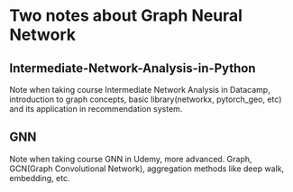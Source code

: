 # Two notes about Graph Neural Network

## Intermediate-Network-Analysis-in-Python
Note when taking course Intermediate Network Analysis in Datacamp, introduction to graph concepts, basic library(networkx, pytorch_geo, etc) and its application in recommendation system.
 
## GNN
Note when taking course GNN in Udemy, more advanced. Graph, GCN(Graph Convolutional Network), aggregation methods like deep walk, embedding, etc.
